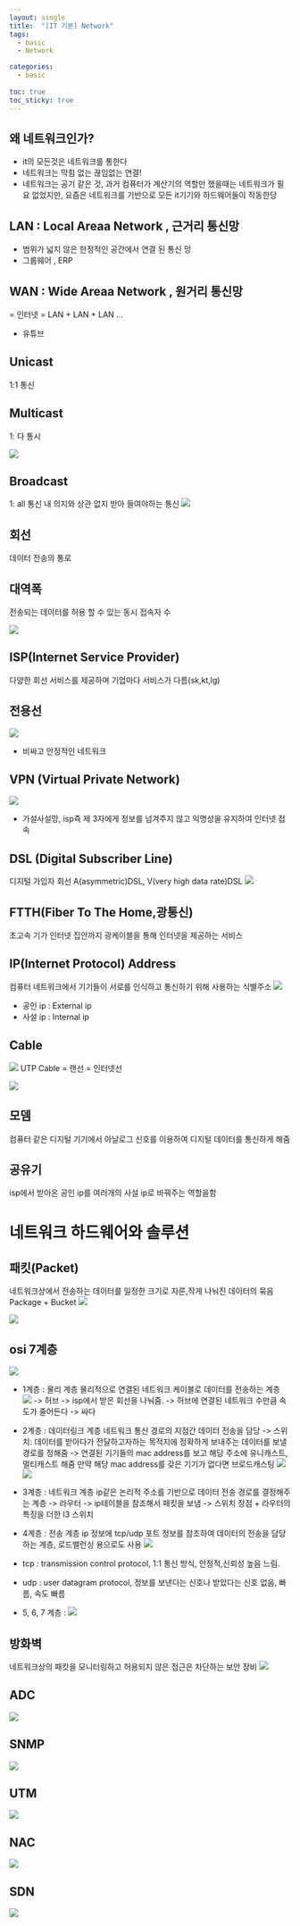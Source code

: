 ```yaml
---
layout: single
title:  "[IT 기본] Network"
tags:
  - basic
  - Network

categories:
  - basic
    
toc: true
toc_sticky: true
---
```


## 왜 네트워크인가?
- it의 모든것은 네트워크를 통한다
- 네트워크는 막힘 없는 끊임없는 연결!
- 네트워크는 공기 같은 것, 과거 컴퓨터가 계산기의 역할만 했을때는 네트워크가 필요 없었지만, 요즘은 네트워크를 기반으로 모든 it기기와 하드웨어들이 작동한당

## LAN : Local Areaa Network , 근거리 통신망
- 범위가 넓지 않은 한정적인 공간에서 연결 된 통신 망 
- 그룹웨어 , ERP

## WAN : Wide Areaa Network , 원거리 통신망
= 인터넷 = LAN + LAN + LAN ...
- 유튜브

## Unicast
1:1 통신

## Multicast
1: 다 통시

![](https://images.velog.io/images/yuran3391/post/6718dcd8-b8c4-4443-8d99-1436d9f5b84f/image.png)

## Broadcast
1: all 통신
내 의지와 상관 없지 받아 들여야하는 통신
![](https://images.velog.io/images/yuran3391/post/4e230d0f-b1ff-43fe-9bd8-4db1c2c8d2e3/image.png)


## 회선
데이터 전송의 통로

## 대역폭
전송되는 데이터를 허용 할 수 있는 동시 접속자 수

![](https://images.velog.io/images/yuran3391/post/af8bb95d-76e1-4c89-a49a-5f61993c3dac/image.png)

## ISP(Internet Service Provider)
다양한 회선 서비스를 제공하며 기업마다 서비스가 다름(sk,kt,lg)

## 전용선
![](https://images.velog.io/images/yuran3391/post/2be72624-125a-4794-a246-f384926591b0/image.png)

- 비싸고 안정적인 네트워크

## VPN (Virtual Private Network)
![](https://images.velog.io/images/yuran3391/post/abd7d87d-461b-4ce5-94cb-565465115c1d/image.png)
- 가설사설망, isp즉 제 3자에게 정보를 넘겨주지 않고 익명성을 유지하여 인터넷 접속

## DSL (Digital Subscriber Line)

디지털 가입자 회선
A(asymmetric)DSL, 
V(very high data rate)DSL
![](https://images.velog.io/images/yuran3391/post/0ad214f3-a76e-448c-a533-97a96e580137/image.png)

## FTTH(Fiber To The Home,광통신)
초고속 기가 인터넷
집안까지 광케이블을 통해 인터넷을 제공하는 서비스

## IP(Internet Protocol) Address
컴퓨터 네트워크에서 기기들이 서로를 인식하고 통신하기 위해 사용하는 식별주소
![](https://images.velog.io/images/yuran3391/post/861da3e1-a78c-4c11-afce-390102d54e8e/image.png)
- 공인 ip : External ip
- 사설 ip : Internal ip

## Cable
![](https://images.velog.io/images/yuran3391/post/aa3c95d8-2e2d-4312-b900-6c4187905a45/image.png)
UTP Cable = 랜선 = 인터넷선

![](https://images.velog.io/images/yuran3391/post/b28bdbb6-93be-4f9f-8eb4-e3d2cefe5437/image.png)

## 모뎀
컴퓨터 같은 디지털 기기에서 아날로그 신호를 이용하여 디지털 데이터를 통신하게 해줌

## 공유기
isp에서 받아온 공인 ip를 여러개의 사설 ip로 바꿔주는 역할을함

# 네트워크 하드웨어와 솔루션 
## 패킷(Packet)
네트워크상에서 전송하는 데이터를 일정한 크기로 자른,작게 나눠진 데이터의 묶음 
Package + Bucket
![](https://images.velog.io/images/yuran3391/post/2fe33041-15fb-4330-a29f-096fb79bfbd8/image.png) 

![](https://images.velog.io/images/yuran3391/post/86d2f540-7a77-41f6-ae90-b73d31864c91/image.png)


## osi 7계층 
![](https://images.velog.io/images/yuran3391/post/81ada2f1-ee45-40f1-af07-c08eeaace2e3/image.png)

- 1계층 : 물리 계층
물리적으로 연결된 네트워크 케이블로 데이터를 전송하는 계층
![](https://images.velog.io/images/yuran3391/post/4472ab60-47bd-4fce-ae24-ebdca9206ba0/image.png)
-> 허브
-> isp에서 받은 회선을 나눠줌.
-> 허브에 연결된 네트워크 수만큼 속도가 줄어든다
-> 싸다

- 2계층 : 데이터링크 계층
네트워크 통신 경로의 지점간 데이터 전송을 담당
-> 스위치: 데이터를 받아다가 전달하고자하는 목적지에 정확하게 보내주는 데이터를 보낼 경로를 정해줌
-> 연결된 기기들의 mac address를 보고 해당 주소에 유니캐스트, 멀티캐스트 해줌 만약 해당 mac address를 갖은 기기가 없다면 브로드캐스팅
![](https://images.velog.io/images/yuran3391/post/5d2d89cf-c889-4790-882f-534eecc78da6/image.png)
![](https://images.velog.io/images/yuran3391/post/b1097f9b-5f4b-4e2a-a6cc-0523850f3c83/image.png)

- 3계층 : 네트워크 계층
ip같은 논리적 주소를 기반으로 데이터 전송 경로를 결정해주는 계층
-> 라우터
-> ip테이블을 참조해서 패킷을 보냄
-> 스위치 장점 + 라우터의 특징을 더한 l3 스위치

- 4계층 : 전송 계층
ip 정보에 tcp/udp 포트 정보를 참조하여 데이터의 전송을 담당하는 계층, 로드밸런싱 용으로도 사용
![](https://images.velog.io/images/yuran3391/post/07cc9056-e217-424a-a551-734473b34411/image.png)
- tcp : transmission control protocol, 1:1 통신 방식, 안정적,신뢰성 높음 느림.
- udp : user datagram protocol, 정보를 보낸다는 신호나 받았다는 신호 없음, 빠름, 속도 빠름

- 5, 6, 7 계층 : 
![](https://images.velog.io/images/yuran3391/post/a836da52-e3d7-4eef-bb67-52d5a5cb5085/image.png)

## 방화벽
네트워크상의 패킷을 모니터링하고 허용되지 않은 접근은 차단하는 보안 장비
![](https://images.velog.io/images/yuran3391/post/bcb54629-d1b9-4689-99a0-e51edca78eed/image.png)

## ADC
![](https://images.velog.io/images/yuran3391/post/429c9d17-c928-4eef-b048-480d9e4df843/image.png)

## SNMP
![](https://images.velog.io/images/yuran3391/post/0f0e6325-e0e3-4940-83c4-f1c436cb63c4/image.png)

## UTM
![](https://images.velog.io/images/yuran3391/post/5fb76e73-3a56-4ecd-bae9-5c177acdf901/image.png)
## NAC
![](https://images.velog.io/images/yuran3391/post/fc892cf3-d9bb-435f-a088-9bae1f92a31f/image.png)

## SDN
![](https://images.velog.io/images/yuran3391/post/aa1fea0a-e8d0-4b8b-bafa-c928e2d0d94f/image.png)
